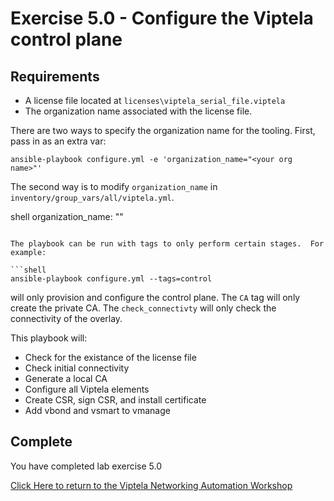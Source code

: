 # Exercise 5.0 -  Configure the Viptela control plane

## Requirements

* A license file located at `licenses\viptela_serial_file.viptela`
* The organization name associated with the license file.

There are two ways to specify the organization name for the tooling.  First, pass in as an extra var: 

```shell
ansible-playbook configure.yml -e 'organization_name="<your org name>"'
```

The second way is to modify `organization_name` in `inventory/group_vars/all/viptela.yml`.

shell
organization_name: ""
```

The playbook can be run with tags to only perform certain stages.  For example:

```shell
ansible-playbook configure.yml --tags=control
```
will only provision and configure the control plane.  The `CA` tag will only create the private CA.  The `check_connectivty` will only check the connectivity of the overlay.

This playbook will:
* Check for the existance of the license file
* Check initial connectivity
* Generate a local CA
* Configure all Viptela elements
* Create CSR, sign CSR, and install certificate
* Add vbond and vsmart to vmanage

## Complete

You have completed lab exercise 5.0

[Click Here to return to the Viptela Networking Automation Workshop](../../README_AUTOMATION.md)